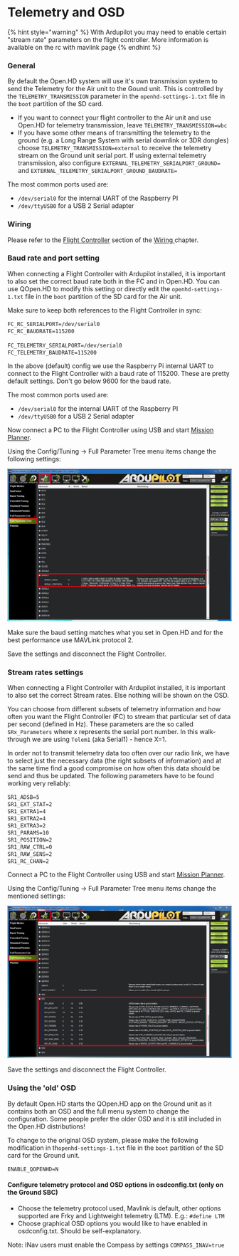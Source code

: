 # Telemetry and OSD

{% hint style="warning" %}
With Ardupilot you may need to enable certain "stream rate" parameters on the flight controller. More information is available on the rc with mavlink page
{% endhint %}

### General

By default the Open.HD system will use it's own transmission system to send the Telemetry for the Air unit to the Gound unit. This is controlled by the `TELEMETRY_TRANSMISSION` parameter in the `openhd-settings-1.txt` file in the `boot` partition of the SD card.

* If you want to connect your flight controller to the Air unit and use Open.HD for telemetry transmission, leave `TELEMETRY_TRANSMISSION=wbc`
* If you have some other means of transmitting the telemetry to the ground \(e.g. a Long Range System with serial downlink or 3DR dongles\) choose `TELEMETRY_TRANSMISSION=external` to receive the telemetry stream on the Ground unit serial port.  If using external telemetry transmission, also configure `EXTERNAL_TELEMETRY_SERIALPORT_GROUND=` and `EXTERNAL_TELEMETRY_SERIALPORT_GROUND_BAUDRATE=`

The most common ports used are:

* `/dev/serial0` for the internal UART of the Raspberry PI
* `/dev/ttyUSB0` for a USB 2 Serial adapter

### Wiring

Please refer to the [Flight Controller](../hardware/wiring.md#flight-controller) section of the [Wiring ](../hardware/wiring.md)chapter.

### Baud rate and port setting

When connecting a Flight Controller with Ardupilot installed, it is important to also set the correct baud rate both in the FC and in Open.HD. You can use QOpen.HD to modify this setting or directly edit the `openhd-settings-1.txt` file in the `boot` partition of the SD card for the Air unit.

Make sure to keep both references to the Flight Controller in sync:

```text
FC_RC_SERIALPORT=/dev/serial0
FC_RC_BAUDRATE=115200

FC_TELEMETRY_SERIALPORT=/dev/serial0
FC_TELEMETRY_BAUDRATE=115200
```

In the above \(default\) config we use the Raspberry Pi internal UART to connect to the Flight Controller with a baud rate of 115200. These are pretty default settings. Don't go below 9600 for the baud rate.

The most common ports used are:

* `/dev/serial0` for the internal UART of the Raspberry PI
* `/dev/ttyUSB0` for a USB 2 Serial adapter

Now connect a PC to the Flight Controller using USB and start [Mission Planner](../ground-station-software/mission-planner.md).

Using the Config/Tuning -&gt; Full Parameter Tree menu items change the following settings:

![](../.gitbook/assets/image%20%2820%29.png)

Make sure the baud setting matches what you set in Open.HD and for the best performance use MAVLink protocol 2.

Save the settings and disconnect the Flight Controller.

### Stream rates settings

When connecting a Flight Controller with Ardupilot installed, it is important to also set the correct Stream rates. Else nothing will be shown on the OSD.

You can choose from different subsets of telemetry information and how often you want the Flight Controller \(FC\) to stream that particular set of data per second \(defined in Hz\). These parameters are the so called `SRx_Parameters` where x represents the serial port number. In this walk-through we are using `Telem1` \(aka Serial1\) - hence X=1.

In order not to transmit telemetry data too often over our radio link, we have to select just the necessary data \(the right subsets of information\) and at the same time find a good compromise on how often this data should be send and thus be updated. The following parameters have to be found working very reliably:

```text
SR1_ADSB=5
SR1_EXT_STAT=2
SR1_EXTRA1=4
SR1_EXTRA2=4
SR1_EXTRA3=2
SR1_PARAMS=10
SR1_POSITION=2
SR1_RAW_CTRL=0
SR1_RAW_SENS=2
SR1_RC_CHAN=2
```

Connect a PC to the Flight Controller using USB and start [Mission Planner](../ground-station-software/mission-planner.md).

Using the Config/Tuning -&gt; Full Parameter Tree menu items change the mentioned settings:

![Where to find the stream rate settings](../.gitbook/assets/image%20%2819%29.png)

Save the settings and disconnect the Flight Controller.

### Using the 'old' OSD

By default Open.HD starts the QOpen.HD app on the Ground unit as it contains both an OSD and the full menu system to change the configuration. Some people prefer the older OSD and it is still included in the Open.HD distributions!

To change to the original OSD system, please make the following modification in th`openhd-settings-1.txt` file in the `boot` partition of the SD card for the Ground unit.

```text
ENABLE_QOPENHD=N
```

#### Configure telemetry protocol and OSD options in osdconfig.txt \(only on the Ground SBC\)

* Choose the telemetry protocol used, Mavlink is default, other options supported are Frky and Lightweight telemetry \(LTM\). E.g.: `#define LTM`
* Choose graphical OSD options you would like to have enabled in osdconfig.txt. Should be self-explanatory.

Note: INav users must enable the Compass by settings `COMPASS_INAV=true`



